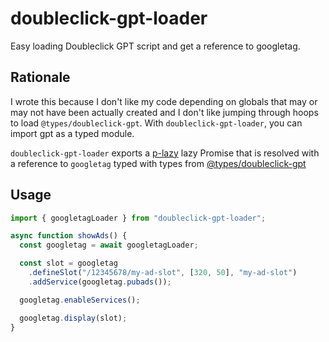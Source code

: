 # doubleclick-gpt-loader

Easy loading Doubleclick GPT script and get a reference to googletag.

## Rationale

I wrote this because I don't like my code depending on globals that may or may not have been actually created and I don't like jumping through hoops to load `@types/doubleclick-gpt`. With `doubleclick-gpt-loader`, you can import gpt as a typed module.

`doubleclick-gpt-loader` exports a [p-lazy](https://www.npmjs.com/package/p-lazy) lazy Promise that is resolved with a reference to `googletag` typed with types from [@types/doubleclick-gpt](https://www.npmjs.com/package/@types/doubleclick-gpt)

## Usage

```typescript
import { googletagLoader } from "doubleclick-gpt-loader";

async function showAds() {
  const googletag = await googletagLoader;

  const slot = googletag
    .defineSlot("/12345678/my-ad-slot", [320, 50], "my-ad-slot")
    .addService(googletag.pubads());

  googletag.enableServices();

  googletag.display(slot);
}
```

